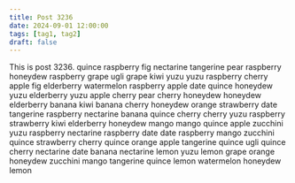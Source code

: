 ```yaml
---
title: Post 3236
date: 2024-09-01 12:00:00
tags: [tag1, tag2]
draft: false
---
```

This is post 3236.
quince
raspberry
fig
nectarine
tangerine
pear
raspberry
honeydew
raspberry
grape
ugli
grape
kiwi
yuzu
yuzu
raspberry
cherry
apple
fig
elderberry
watermelon
raspberry
apple
date
quince
honeydew
yuzu
elderberry
yuzu
apple
cherry
pear
cherry
honeydew
honeydew
elderberry
banana
kiwi
banana
cherry
honeydew
orange
strawberry
date
tangerine
raspberry
nectarine
banana
quince
cherry
cherry
yuzu
raspberry
strawberry
kiwi
elderberry
honeydew
mango
mango
quince
apple
zucchini
yuzu
raspberry
nectarine
raspberry
date
date
raspberry
mango
zucchini
quince
strawberry
cherry
quince
orange
apple
tangerine
quince
ugli
quince
cherry
nectarine
date
banana
nectarine
lemon
yuzu
lemon
grape
orange
honeydew
zucchini
mango
tangerine
quince
lemon
watermelon
honeydew
lemon

